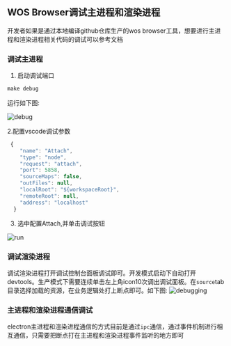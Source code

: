 ## WOS Browser调试主进程和渲染进程

开发者如果是通过本地编译github仓库生产的wos browser工具，想要进行主进程和渲染进程相关代码的调试可以参考文档

### 调试主进程

1. 启动调试端口

```javascript
make debug

```
运行如下图:

![debug](https://img.alicdn.com/tfs/TB15Da3ikPoK1RjSZKbXXX1IXXa-1146-184.png)

2.配置vscode调试参数

```javascript
 {
    "name": "Attach",
    "type": "node", 
    "request": "attach", 
    "port": 5858, 
    "sourceMaps": false, 
    "outFiles": null, 
    "localRoot": "${workspaceRoot}", 
    "remoteRoot": null, 
    "address": "localhost"
  } 
```

3. 选中配置Attach,并单击调试按钮

![run](https://img.alicdn.com/tfs/TB1QoTiihnaK1RjSZFtXXbC2VXa-1936-1090.jpg)

### 调试渲染进程

调试渲染进程打开调试控制台面板调试即可。开发模式启动下自动打开devtools。生产模式下需要连续单击左上角icon10次调出调试面板。在`source`tab目录选择加载的资源，在业务逻辑处打上断点即可。如下图:
![debugging](https://img.alicdn.com/tfs/TB16pO3icfpK1RjSZFOXXa6nFXa-2440-1400.jpg)

### 主进程和渲染进程通信调试

electron主进程和渲染进程通信的方式目前是通过`ipc`通信，通过事件机制进行相互通信，只需要把断点打在主进程和渲染进程事件监听的地方即可
